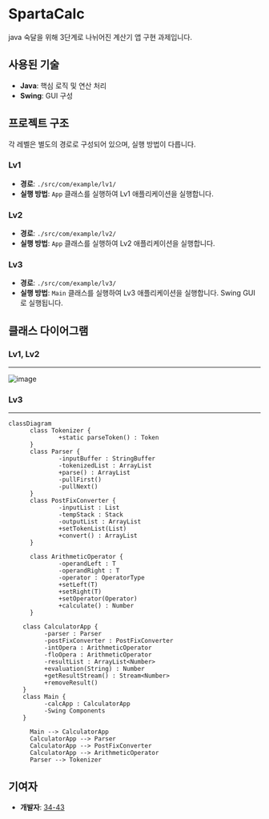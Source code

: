 # SpartaCalc

java 숙달을 위해 3단계로 나뉘어진 계산기 앱 구현 과제입니다.

## 사용된 기술
- **Java**: 핵심 로직 및 연산 처리
- **Swing**: GUI 구성

## 프로젝트 구조
각 레벨은 별도의 경로로 구성되어 있으며, 실행 방법이 다릅니다.

### Lv1
- **경로**: `./src/com/example/lv1/`
- **실행 방법**: `App` 클래스를 실행하여 Lv1 애플리케이션을 실행합니다.

### Lv2
- **경로**: `./src/com/example/lv2/`
- **실행 방법**: `App` 클래스를 실행하여 Lv2 애플리케이션을 실행합니다.

### Lv3
- **경로**: `./src/com/example/lv3/`
- **실행 방법**: `Main` 클래스를 실행하여 Lv3 애플리케이션을 실행합니다. Swing GUI로 실행됩니다.

## 클래스 다이어그램
### Lv1, Lv2
---
  ![image](https://github.com/user-attachments/assets/82652580-65fd-46c4-b96b-e3f4e2dfc269)
### Lv3
---
  ```mermaid
  classDiagram
  		class Tokenizer {
  				+static parseToken() : Token
  		}
  		class Parser {
  				-inputBuffer : StringBuffer
  				-tokenizedList : ArrayList
  				+parse() : ArrayList
  				-pullFirst()
  				-pullNext()
  		}
  		class PostFixConverter {
  				-inputList : List
  				-tempStack : Stack
  				-outputList : ArrayList
  				+setTokenList(List)
  				+convert() : ArrayList
  		}
  		
  		class ArithmeticOperator {
  				-operandLeft : T
  				-operandRight : T
  				-operator : OperatorType
  				+setLeft(T)
  				+setRight(T)
  				+setOperator(Operator)
  				+calculate() : Number
  		}
  		
      class CalculatorApp {
  		    -parser : Parser 
  		    -postFixConverter : PostFixConverter
  		    -intOpera : ArithmeticOperator
  		    -floOpera : ArithmeticOperator
  		    -resultList : ArrayList<Number>
  		    +evaluation(String) : Number
  		    +getResultStream() : Stream<Number>
  		    +removeResult()
      }
      class Main {
  		    -calcApp : CalculatorApp
  		    -Swing Components
      }
  
  		Main --> CalculatorApp
  		CalculatorApp --> Parser
  		CalculatorApp --> PostFixConverter
  		CalculatorApp --> ArithmeticOperator
  		Parser --> Tokenizer
  ```

## 기여자
- **개발자**: [34-43](https://github.com/34-43)
